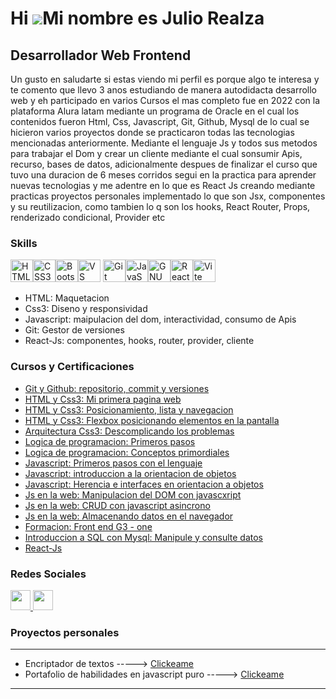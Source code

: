 Hi ![](https://user-images.githubusercontent.com/18350557/176309783-0785949b-9127-417c-8b55-ab5a4333674e.gif)Mi nombre es Julio Realza
====================================================================================================================================

Desarrollador Web Frontend
--------------------------

Un gusto en saludarte si estas viendo mi perfil es porque algo te interesa y te comento que llevo 3 anos estudiando de manera autodidacta desarrollo web y eh participado en varios Cursos el mas completo fue en 2022 con la plataforma Alura latam mediante un programa de Oracle en el cual los contenidos fueron Html, Css, Javascript, Git, Github, Mysql de lo cual se hicieron varios proyectos donde se practicaron todas las tecnologias mencionadas anteriormente. Mediante el lenguaje Js y todos sus metodos para trabajar el Dom y crear un cliente mediante el cual sonsumir Apis, recurso, bases de datos, adicionalmente despues de finalizar el curso que tuvo una duracion de 6 meses corridos segui en la practica para aprender nuevas tecnologias y me adentre en lo que es React Js creando mediante practicas proyectos personales implementado lo que son Jsx, componentes y su reutilizacion, como tambien lo q son los hooks, React Router, Props, renderizado condicional, Provider etc


### Skills

<p align="left">
<a href="https://developer.mozilla.org/en-US/docs/Glossary/HTML5" target="_blank" rel="noreferrer"><img src="https://raw.githubusercontent.com/danielcranney/readme-generator/main/public/icons/skills/html5-colored.svg" width="36" height="36" alt="HTML5" /></a><a href="https://www.w3.org/TR/CSS/#css" target="_blank" rel="noreferrer"><img src="https://raw.githubusercontent.com/danielcranney/readme-generator/main/public/icons/skills/css3-colored.svg" width="36" height="36" alt="CSS3" /></a><a href="https://getbootstrap.com/" target="_blank" rel="noreferrer"><img src="https://raw.githubusercontent.com/danielcranney/readme-generator/main/public/icons/skills/bootstrap-colored.svg" width="36" height="36" alt="Bootstrap" /></a><a href="https://code.visualstudio.com/" target="_blank" rel="noreferrer"><img src="https://raw.githubusercontent.com/danielcranney/readme-generator/main/public/icons/skills/visualstudiocode.svg" width="36" height="36" alt="VS Code" /></a>
<a href="https://git-scm.com/" target="_blank" rel="noreferrer"><img src="https://raw.githubusercontent.com/danielcranney/readme-generator/main/public/icons/skills/git-colored.svg" width="36" height="36" alt="Git" /></a><a href="https://developer.mozilla.org/en-US/docs/Web/JavaScript" target="_blank" rel="noreferrer"><img src="https://raw.githubusercontent.com/danielcranney/readme-generator/main/public/icons/skills/javascript-colored.svg" width="36" height="36" alt="JavaScript" /></a><a href="https://www.gnu.org/software/bash/" target="_blank" rel="noreferrer"><img src="https://raw.githubusercontent.com/danielcranney/readme-generator/main/public/icons/skills/gnubash.svg" width="36" height="36" alt="GNU Bash" /></a><a href="https://reactjs.org/" target="_blank" rel="noreferrer"><img src="https://raw.githubusercontent.com/danielcranney/readme-generator/main/public/icons/skills/react-colored.svg" width="36" height="36" alt="React" /></a><a href="https://vitejs.dev/" target="_blank" rel="noreferrer"><img src="https://raw.githubusercontent.com/danielcranney/readme-generator/main/public/icons/skills/vite-colored.svg" width="36" height="36" alt="Vite" /></a>
</p>
<ul><li>HTML: Maquetacion</li><li>Css3: Diseno y responsividad</li><li>Javascript: maipulacion del dom, interactividad, consumo de Apis</li><li>Git: Gestor de versiones</li><li>React-Js: componentes, hooks, router, provider, cliente</li></ul>

### Cursos y Certificaciones

<ul>
  <li><a href="https://app.aluracursos.com/certificate/3d4ebbd0-baed-40b7-9a8d-151ba54c6928">   Git y Github: repositorio, commit y versiones </a></li>
  <li><a href="https://app.aluracursos.com/certificate/09cf678e-8189-4f84-a550-025d61a9168d">   HTML y Css3: Mi primera pagina web </a></li>
  <li><a href="https://app.aluracursos.com/certificate/d18b8d5b-3ea2-46be-8507-00e64730d72c">   HTML y Css3: Posicionamiento, lista y navegacion </a> </li>
  <li><a href="https://app.aluracursos.com/certificate/a2e3055c-5b6b-4873-9a86-89a95794f514">   HTML y Css3: Flexbox posicionando elementos en la pantalla </a></li>
  <li><a href="https://app.aluracursos.com/certificate/75b0fbd9-f493-4cb8-bd06-2a9c26f6a4f6">   Arquitectura Css3: Descomplicando los problemas </a></li>
  <li><a href="https://app.aluracursos.com/certificate/aa13edd6-6410-466d-ac2d-d9bf8ddfc647">   Logica de programacion: Primeros pasos </a></li>
  <li><a href="https://app.aluracursos.com/certificate/80bd5c17-8758-45e5-89a0-3c976a362ec1">   Logica de programacion: Conceptos primordiales </a></li>
  <li><a href="https://app.aluracursos.com/certificate/058b0da5-a1a4-4006-b85e-5d5cd1c0fa48">   Javascript: Primeros pasos con el lenguaje </a></li>
  <li><a href="https://app.aluracursos.com/certificate/ed2ecb33-bf26-497a-93b7-16a01e0ac915">   Javascript: introduccion a la orientacion de objetos </a></li>
  <li><a href="https://app.aluracursos.com/certificate/058b0da5-a1a4-4006-b85e-5d5cd1c0fa48">   Javascript: Herencia e interfaces en orientacion a objetos </a></li>
  <li><a href="https://app.aluracursos.com/certificate/43db2046-c92d-4d28-b64f-42f2b7e6e6ad">   Js en la web: Manipulacion del DOM con javascxript </a></li>
  <li><a href="https://app.aluracursos.com/certificate/20486f90-61eb-4cdd-9002-c62989f98733">   Js en la web: CRUD con javascript asincrono </a></li>
  <li><a href="https://app.aluracursos.com/certificate/fd46055e-4610-42da-b770-468498be784f">   Js en la web: Almacenando datos en el navegador </a></li>
  <li><a href="https://app.aluracursos.com/degree/certificate/12b9544a-129a-4253-90b0-3d3ef3fb8b83">   Formacion: Front end G3 - one </a></li>
  <li><a href="https://app.aluracursos.com/certificate/0bfdf554-119f-46e6-b2e6-64b132d101b7">   Introduccion a SQL con Mysql: Manipule y consulte datos  </a></li>
  <li><a href="https://udemy-certificate.s3.amazonaws.com/image/UC-b714c0d5-89b0-4de2-b2bf-ac3c43d36b68.jpg">   React-Js  </a></li>
  </ul>

  ### Redes Sociales

<p align="left"> <a href="https://www.github.com/julioxido" target="_blank" rel="noreferrer"> <picture> <source media="(prefers-color-scheme: dark)" srcset="https://raw.githubusercontent.com/danielcranney/readme-generator/main/public/icons/socials/github-dark.svg" /> <source media="(prefers-color-scheme: light)" srcset="https://raw.githubusercontent.com/danielcranney/readme-generator/main/public/icons/socials/github.svg" /> <img src="https://raw.githubusercontent.com/danielcranney/readme-generator/main/public/icons/socials/github.svg" width="32" height="32" /> </picture> </a> <a href="https://www.linkedin.com/in/julio-cesar-realza-rojas-/" target="_blank" rel="noreferrer"> <picture> <source media="(prefers-color-scheme: dark)" srcset="https://raw.githubusercontent.com/danielcranney/readme-generator/main/public/icons/socials/linkedin-dark.svg" /> <source media="(prefers-color-scheme: light)" srcset="https://raw.githubusercontent.com/danielcranney/readme-generator/main/public/icons/socials/linkedin.svg" /> <img src="https://raw.githubusercontent.com/danielcranney/readme-generator/main/public/icons/socials/linkedin.svg" width="32" height="32" /> </picture> </a></p>

### Proyectos personales 
--------------------------
<ul>
  <li>Encriptador de textos ----->   <a href="https://julioxido.github.io/EncriptadorTexto/">Clickeame</a> </li>
  <li>Portafolio de habilidades en javascript puro ----->   <a href="https://julioxido.github.io/miPortafolio-Js-Puro/">Clickeame</a> </li>
</ul>

--------------------------


<!--  
### Badges

<a href="https://github.com/julioxido" align="left"><img src="https://github-readme-stats.vercel.app/api/top-langs/?username=julioxido&langs_count=10&title_color=0891b2&text_color=ffffff&icon_color=0891b2&bg_color=1c1917&hide_border=true&locale=en&custom_title=Top%20%Languages" alt="Top Languages" /></a>

-->
